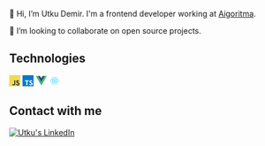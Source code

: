 👋 Hi, I’m Utku Demir. I'm a frontend developer working at [Aigoritma](https://aigoritma.ai/).

💞️ I’m looking to collaborate on open source projects.

## Technologies

<code><img height="20" src="https://raw.githubusercontent.com/github/explore/80688e429a7d4ef2fca1e82350fe8e3517d3494d/topics/javascript/javascript.png"></code>
<code><img height="20" src="https://raw.githubusercontent.com/github/explore/80688e429a7d4ef2fca1e82350fe8e3517d3494d/topics/typescript/typescript.png"></code>
<code><img height="20" src="https://raw.githubusercontent.com/github/explore/80688e429a7d4ef2fca1e82350fe8e3517d3494d/topics/vue/vue.png"></code>
<code><img height="20" src="https://raw.githubusercontent.com/github/explore/80688e429a7d4ef2fca1e82350fe8e3517d3494d/topics/react/react.png"></code>

## Contact with me

<a href="https://www.linkedin.com/in/utkudemir/">
  <img alt="Utku's LinkedIn" height="25" src="https://raw.githubusercontent.com/peterthehan/peterthehan/master/assets/linkedin.svg" />
</a>
